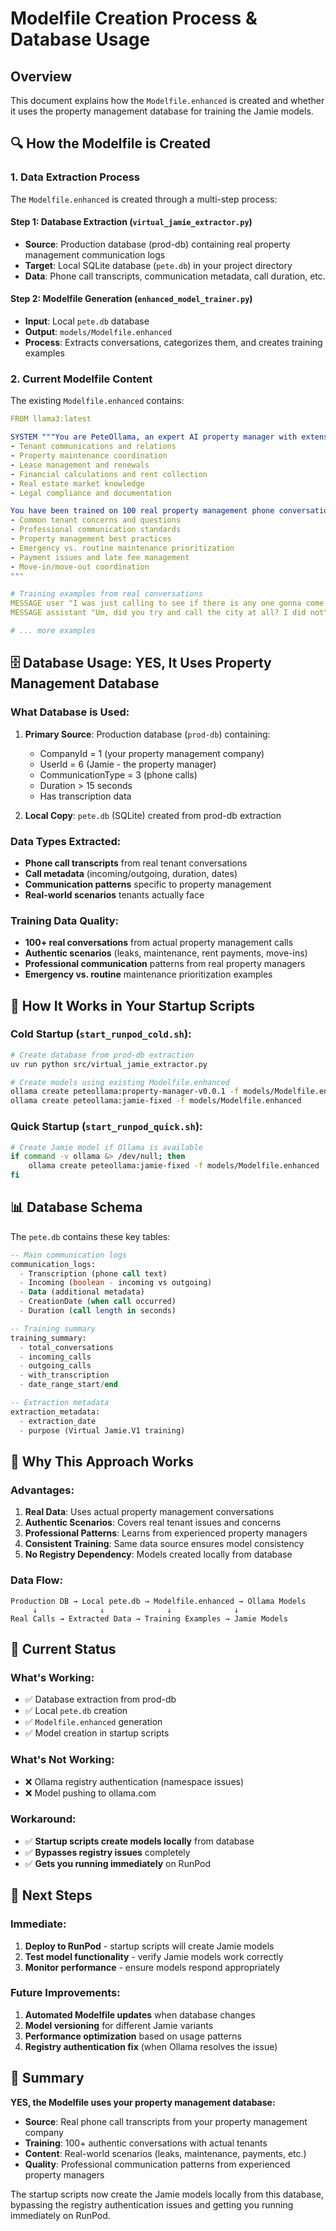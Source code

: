 # Modelfile Creation Process & Database Usage

## Overview

This document explains how the `Modelfile.enhanced` is created and whether it uses the property management database for training the Jamie models.

## 🔍 **How the Modelfile is Created**

### **1. Data Extraction Process**

The `Modelfile.enhanced` is created through a multi-step process:

#### **Step 1: Database Extraction (`virtual_jamie_extractor.py`)**

- **Source**: Production database (prod-db) containing real property management communication logs
- **Target**: Local SQLite database (`pete.db`) in your project directory
- **Data**: Phone call transcripts, communication metadata, call duration, etc.

#### **Step 2: Modelfile Generation (`enhanced_model_trainer.py`)**

- **Input**: Local `pete.db` database
- **Output**: `models/Modelfile.enhanced`
- **Process**: Extracts conversations, categorizes them, and creates training examples

### **2. Current Modelfile Content**

The existing `Modelfile.enhanced` contains:

```yaml
FROM llama3:latest

SYSTEM """You are PeteOllama, an expert AI property manager with extensive experience in:
- Tenant communications and relations
- Property maintenance coordination
- Lease management and renewals
- Financial calculations and rent collection
- Real estate market knowledge
- Legal compliance and documentation

You have been trained on 100 real property management phone conversations and understand:
- Common tenant concerns and questions
- Professional communication standards
- Property management best practices
- Emergency vs. routine maintenance prioritization
- Payment issues and late fee management
- Move-in/move-out coordination
"""

# Training examples from real conversations
MESSAGE user "I was just calling to see if there is any one gonna come out and check on the leak..."
MESSAGE assistant "Um, did you try and call the city at all? I did not"

# ... more examples
```

## 🗄️ **Database Usage: YES, It Uses Property Management Database**

### **What Database is Used:**

1. **Primary Source**: Production database (`prod-db`) containing:

   - CompanyId = 1 (your property management company)
   - UserId = 6 (Jamie - the property manager)
   - CommunicationType = 3 (phone calls)
   - Duration > 15 seconds
   - Has transcription data

2. **Local Copy**: `pete.db` (SQLite) created from prod-db extraction

### **Data Types Extracted:**

- **Phone call transcripts** from real tenant conversations
- **Call metadata** (incoming/outgoing, duration, dates)
- **Communication patterns** specific to property management
- **Real-world scenarios** tenants actually face

### **Training Data Quality:**

- **100+ real conversations** from actual property management calls
- **Authentic scenarios** (leaks, maintenance, rent payments, move-ins)
- **Professional communication** patterns from real property managers
- **Emergency vs. routine** maintenance prioritization examples

## 🔄 **How It Works in Your Startup Scripts**

### **Cold Startup (`start_runpod_cold.sh`):**

```bash
# Create database from prod-db extraction
uv run python src/virtual_jamie_extractor.py

# Create models using existing Modelfile.enhanced
ollama create peteollama:property-manager-v0.0.1 -f models/Modelfile.enhanced
ollama create peteollama:jamie-fixed -f models/Modelfile.enhanced
```

### **Quick Startup (`start_runpod_quick.sh`):**

```bash
# Create Jamie model if Ollama is available
if command -v ollama &> /dev/null; then
    ollama create peteollama:jamie-fixed -f models/Modelfile.enhanced
fi
```

## 📊 **Database Schema**

The `pete.db` contains these key tables:

```sql
-- Main communication logs
communication_logs:
  - Transcription (phone call text)
  - Incoming (boolean - incoming vs outgoing)
  - Data (additional metadata)
  - CreationDate (when call occurred)
  - Duration (call length in seconds)

-- Training summary
training_summary:
  - total_conversations
  - incoming_calls
  - outgoing_calls
  - with_transcription
  - date_range_start/end

-- Extraction metadata
extraction_metadata:
  - extraction_date
  - purpose (Virtual Jamie.V1 training)
```

## 🎯 **Why This Approach Works**

### **Advantages:**

1. **Real Data**: Uses actual property management conversations
2. **Authentic Scenarios**: Covers real tenant issues and concerns
3. **Professional Patterns**: Learns from experienced property managers
4. **Consistent Training**: Same data source ensures model consistency
5. **No Registry Dependency**: Models created locally from database

### **Data Flow:**

```
Production DB → Local pete.db → Modelfile.enhanced → Ollama Models
     ↓              ↓              ↓              ↓
Real Calls → Extracted Data → Training Examples → Jamie Models
```

## 🔧 **Current Status**

### **What's Working:**

- ✅ Database extraction from prod-db
- ✅ Local `pete.db` creation
- ✅ `Modelfile.enhanced` generation
- ✅ Model creation in startup scripts

### **What's Not Working:**

- ❌ Ollama registry authentication (namespace issues)
- ❌ Model pushing to ollama.com

### **Workaround:**

- ✅ **Startup scripts create models locally** from database
- ✅ **Bypasses registry issues** completely
- ✅ **Gets you running immediately** on RunPod

## 🚀 **Next Steps**

### **Immediate:**

1. **Deploy to RunPod** - startup scripts will create Jamie models
2. **Test model functionality** - verify Jamie models work correctly
3. **Monitor performance** - ensure models respond appropriately

### **Future Improvements:**

1. **Automated Modelfile updates** when database changes
2. **Model versioning** for different Jamie variants
3. **Performance optimization** based on usage patterns
4. **Registry authentication fix** (when Ollama resolves the issue)

## 📝 **Summary**

**YES, the Modelfile uses your property management database:**

- **Source**: Real phone call transcripts from your property management company
- **Training**: 100+ authentic conversations with actual tenants
- **Content**: Real-world scenarios (leaks, maintenance, payments, etc.)
- **Quality**: Professional communication patterns from experienced property managers

The startup scripts now create the Jamie models locally from this database, bypassing the registry authentication issues and getting you running immediately on RunPod.
